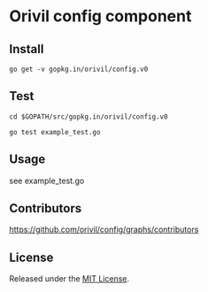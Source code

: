 # Orivil config component

## Install

```
go get -v gopkg.in/orivil/config.v0
```

## Test

```
cd $GOPATH/src/gopkg.in/orivil/config.v0

go test example_test.go
```

## Usage

see example_test.go

## Contributors

https://github.com/orivil/config/graphs/contributors

## License

Released under the [MIT License](https://github.com/orivil/config/blob/master/LICENSE).
